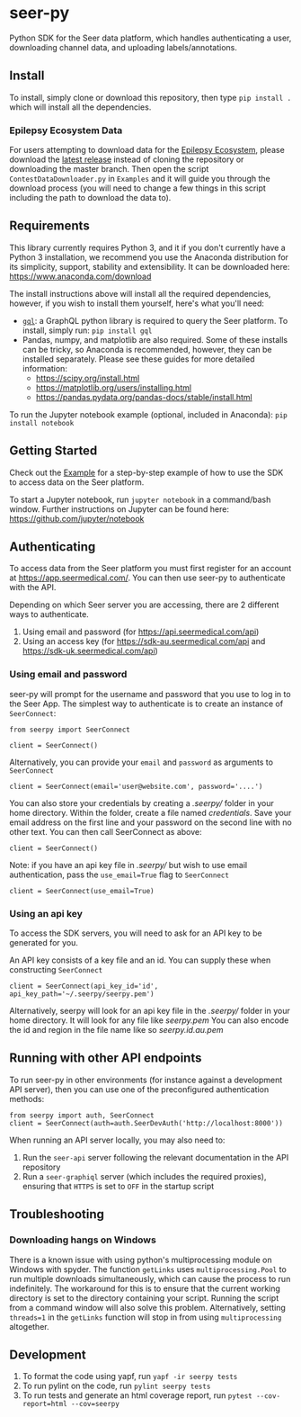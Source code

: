 # seer-py

Python SDK for the Seer data platform, which handles authenticating a user, downloading channel data, and uploading labels/annotations.

## Install

To install, simply clone or download this repository, then type `pip install .` which will install all the dependencies.

### Epilepsy Ecosystem Data

For users attempting to download data for the [Epilepsy Ecosystem](https://www.epilepsyecosystem.org/howitworks/), please download the [latest release](https://github.com/seermedical/seer-py/releases/latest) instead of cloning the repository or downloading the master branch. Then open the script `ContestDataDownloader.py` in `Examples` and it will guide you through the download process (you will need to change a few things in this script including the path to download the data to).

## Requirements

This library currently requires Python 3, and it if you don't currently have a Python 3 installation, we recommend you use the Anaconda distribution for its simplicity, support, stability and extensibility. It can be downloaded here: https://www.anaconda.com/download

The install instructions above will install all the required dependencies, however, if you wish to install them yourself, here's what you'll need:

- [`gql`](https://github.com/graphql-python/gql): a GraphQL python library is required to query the Seer platform. To install, simply run: `pip install gql`
- Pandas, numpy, and matplotlib are also required. Some of these installs can be tricky, so Anaconda is recommended, however, they can be installed separately. Please see these guides for more detailed information:
  - https://scipy.org/install.html
  - https://matplotlib.org/users/installing.html
  - https://pandas.pydata.org/pandas-docs/stable/install.html

To run the Jupyter notebook example (optional, included in Anaconda): `pip install notebook`

## Getting Started

Check out the [Example](Examples/Example.ipynb) for a step-by-step example of how to use the SDK to access data on the Seer platform.

To start a Jupyter notebook, run `jupyter notebook` in a command/bash window. Further instructions on Jupyter can be found here: https://github.com/jupyter/notebook

## Authenticating

To access data from the Seer platform you must first register for an account at https://app.seermedical.com/. You can then use seer-py to authenticate with the API.

Depending on which Seer server you are accessing, there are 2 different ways to authenticate.
1. Using email and password (for https://api.seermedical.com/api)
2. Using an access key (for https://sdk-au.seermedical.com/api and https://sdk-uk.seermedical.com/api)

### Using email and password

seer-py will prompt for the username and password that you use to log in to the Seer App. The simplest way to authenticate is to create an instance of `SeerConnect`:

```
from seerpy import SeerConnect

client = SeerConnect()
```

Alternatively, you can provide your `email` and `password` as arguments to `SeerConnect`

```
client = SeerConnect(email='user@website.com', password='....')
```

You can also store your credentials by creating a _.seerpy/_ folder in your home directory. Within the folder, create a file named _credentials_. Save your email address on the first line and your password on the second line with no other text. You can then call SeerConnect as above:

```
client = SeerConnect()
```

Note: if you have an api key file in _.seerpy/_ but wish to use email authentication, pass the `use_email=True` flag to `SeerConnect`

```
client = SeerConnect(use_email=True)
```

### Using an api key

To access the SDK servers, you will need to ask for an API key to be generated for you.

An API key consists of a key file and an id. You can supply these when constructing `SeerConnect`
```
client = SeerConnect(api_key_id='id', api_key_path='~/.seerpy/seerpy.pem')
```

Alternatively, seerpy will look for an api key file in the _.seerpy/_ folder in your home directory.
It will look for any file like _seerpy.pem_
You can also encode the id and region in the file name like so _seerpy.id.au.pem_

## Running with other API endpoints

To run seer-py in other environments (for instance against a development API server), then you can use one of the preconfigured authentication methods:

```
from seerpy import auth, SeerConnect
client = SeerConnect(auth=auth.SeerDevAuth('http://localhost:8000'))
```

When running an API server locally, you may also need to:

1. Run the `seer-api` server following the relevant documentation in the API repository
2. Run a `seer-graphiql` server (which includes the required proxies), ensuring that `HTTPS` is set to `OFF` in the startup script

## Troubleshooting

### Downloading hangs on Windows

There is a known issue with using python's multiprocessing module on Windows with spyder. The function `getLinks` uses `multiprocessing.Pool` to run multiple downloads simultaneously, which can cause the process to run indefinitely. The workaround for this is to ensure that the current working directory is set to the directory containing your script. Running the script from a command window will also solve this problem. Alternatively, setting `threads=1` in the `getLinks` function will stop in from using `multiprocessing` altogether.


## Development

1. To format the code using yapf, run `yapf -ir seerpy tests`
2. To run pylint on the code, run `pylint seerpy tests`
3. To run tests and generate an html coverage report, run `pytest --cov-report=html --cov=seerpy`
